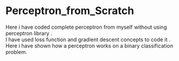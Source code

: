 # Perceptron_from_Scratch  
Here i have coded complete perceptron from myself without using perceptron library .  
I have used loss function and gradient descent concepts to code it .  
Here i have shown how a perceptron works on a binary classification problem.
